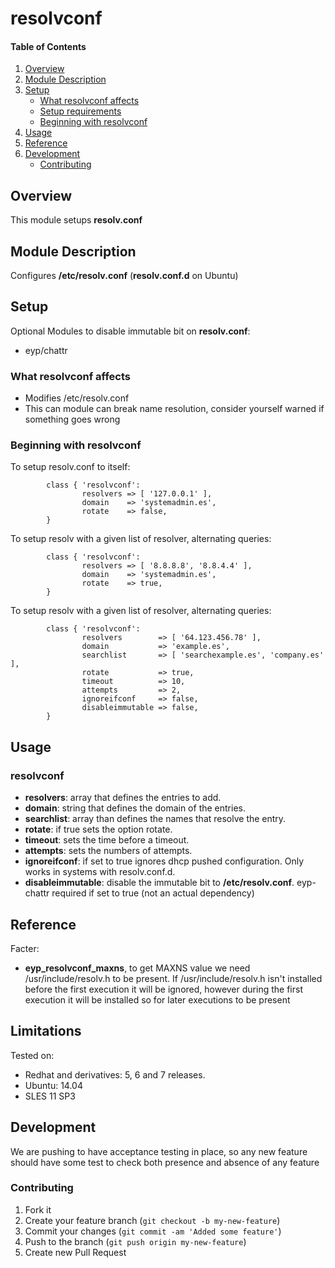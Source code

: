 # resolvconf

#### Table of Contents

1. [Overview](#overview)
2. [Module Description](#module-description)
3. [Setup](#setup)
    * [What resolvconf affects](#what-resolvconf-affects)
    * [Setup requirements](#setup-requirements)
    * [Beginning with resolvconf](#beginning-with-resolvconf)
4. [Usage](#usage)
5. [Reference](#reference)
6. [Development](#development)
    * [Contributing](#contributing)

## Overview

This module setups **resolv.conf**

## Module Description

Configures **/etc/resolv.conf** (**resolv.conf.d** on Ubuntu)

## Setup

Optional Modules to disable immutable bit on **resolv.conf**:
* eyp/chattr

### What resolvconf affects

* Modifies /etc/resolv.conf
* This can module can break name resolution, consider yourself warned if something goes wrong

### Beginning with resolvconf

To setup resolv.conf to itself:
```puppet
        class { 'resolvconf':
                resolvers => [ '127.0.0.1' ],
                domain    => 'systemadmin.es',
                rotate    => false,
        }
```
To setup resolv with a given list of resolver, alternating queries:

```puppet
        class { 'resolvconf':
                resolvers => [ '8.8.8.8', '8.8.4.4' ],
                domain    => 'systemadmin.es',
                rotate    => true,
        }
```

To setup resolv with a given list of resolver, alternating queries:

```puppet
        class { 'resolvconf':
                resolvers        => [ '64.123.456.78' ],
                domain           => 'example.es',
                searchlist       => [ 'searchexample.es', 'company.es' ],
                rotate           => true,
                timeout          => 10,
                attempts         => 2,
                ignoreifconf     => false,
                disableimmutable => false,
        }
```

## Usage

### resolvconf
* **resolvers**: array that defines the entries to add.
* **domain**: string that defines the domain of the entries.
* **searchlist**: array than defines the names that resolve the entry.
* **rotate**: if true sets the option rotate.
* **timeout**: sets the time before a timeout.
* **attempts**: sets the numbers of attempts.
* **ignoreifconf**: if set to true ignores dhcp pushed configuration. Only works in systems with resolv.conf.d.
* **disableimmutable**: disable the immutable bit to **/etc/resolv.conf**. eyp-chattr required if set to true (not an actual dependency)

## Reference
Facter:
* **eyp_resolvconf_maxns**, to get MAXNS value we need /usr/include/resolv.h to be present. If /usr/include/resolv.h isn't installed before the first execution it will be ignored, however during the first execution it will be installed so for later executions to be present

## Limitations

Tested on:

* Redhat and derivatives: 5, 6 and 7 releases.
* Ubuntu: 14.04
* SLES 11 SP3

## Development

We are pushing to have acceptance testing in place, so any new feature should
have some test to check both presence and absence of any feature

### Contributing

1. Fork it
2. Create your feature branch (`git checkout -b my-new-feature`)
3. Commit your changes (`git commit -am 'Added some feature'`)
4. Push to the branch (`git push origin my-new-feature`)
5. Create new Pull Request
